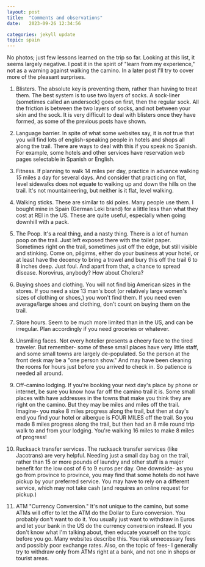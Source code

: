 ```yaml
---
layout: post
title:  "Comments and observations"
date:   2023-09-26 12:34:56

categories: jekyll update
topic: spain
---
```


No photos; just few lessons learned on the trip so far.  Looking
at this list, it seems largely negative.  I post it in the spirit of
"learn from my experience," not as a warning against walking
the camino.  In a later post I'll try to cover more of the
pleasant surprises.

1. Blisters.  The absolute key is preventing them, rather than
having to treat them.  The best system is to use two layers of socks.
A sock-liner (sometimes called an undersock) goes on first, then the
regular sock.  All the friction is between the two layers of socks,
and not between your skin and the sock.  It is very difficult
to deal with blisters once they have formed, as some of the previous posts have shown.

2. Language barrier.  In spite of what some websites say,
it is *not* true that you 
will find lots of english-speaking people in hotels and shops all along 
the trail.  There are ways to deal with this if you speak no Spanish.  For example, some hotels
and other services have reservation web pages selectable in Spanish
or English.

3. Fitness.  If planning to walk 14 miles
per day, practice in advance walking *15* miles a day for several days.
And consider that practicing on flat, level sidewalks does not equate to walking
up and down the hills on the trail.   It's not mountaineering, but
neither is it flat, level walking.

4. Walking sticks.  These are similar to ski poles.  Many people
use them.  I bought mine in Spain (German Leki brand) for a little
less than what they cost at REI in the US.  These are quite useful,
especially when going downhill with a pack.

5. The Poop.  It's a
real thing, and a nasty thing.  There is a lot of human poop on the trail.
Just left exposed there with the toilet paper.  Sometimes right on the trail,
sometimes just off the edge, but still visible and stinking.  Come on,
pilgirms, either do your business at your hotel, or at least have
the decency to bring a trowel and bury this off the trail 6 to 8 inches
deep.  Just foul.  And apart from that, a chance to spread disease.
Norovirus, anybody?  How about Cholera?

6. Buying shoes and clothing.  You will not find big American sizes
in the stores.  If you need a size 13 man's boot (or relatively
large women's sizes of clothing or shoes,) you won't find them.  If you
need even average/large shoes and clothing, don't count on buying them
on the trail.

7. Store hours.  Seem to be much more limited than in the US, and
can be irregular.  Plan accordingly if you need groceries or whatever.

8. Unsmiling faces.  Not every hotelier presents a
cheery face to the tired traveler.  But remember- some of these
small places have very little staff, and some small towns are
largely de-populated.  So the person at the front desk may be
a "one person show."  And may have been cleaning the rooms for hours
just before you arrived to check in.  So patience is needed all around.

9. Off-camino lodging.  If you're booking your next day's 
place by phone or internet, be sure you know how far off the camino
trail it is.  Some small places with have addresses in the towns
that make you think they are right on the camino.  But they may 
be miles and miles off the trail.  Imagine- you make 8 miles progress
along the trail, but then at day's end you find your hotel or 
albergue is FOUR MILES off the trail.  So you made 8 miles progress
along the trail, but then had an 8 mile round trip walk to and from
your lodging.  You're walking 16 miles to make 8 miles of progress!

10. Rucksack transfer services.  The rucksack transfer services
(like Jacotrans) are very helpful.
Needing just a small day bag on the trail, rather than 15 or more
pounds of laundry and other stuff is a major benefit for the low cost
of 6 to 9 euros per day.  One downside- as you go from province to
province, you may find that some hotels do not have pickup by your
preferred service.  You may have to rely on a different service,
which may not take cash (and requires an online request for pickup.)

11. ATM "Currency Conversion."  It's not unique to the camino, but some
ATMs will offer to let the ATM do the Dollar to Euro conversion.
You probably don't want to do it.  You usually just want to withdraw in Euros and
let your bank in the US do the currency conversion instead.  If you
don't know what I'm talking about, then educate yourself
on the topic before you go.  Many websites describe this.  You risk
unnecessary fees and possibly poor exchange rates.  Also, on the topic
of fees- I generally try to withdraw only from ATMs right at a bank,
and not one in shops or tourist areas.